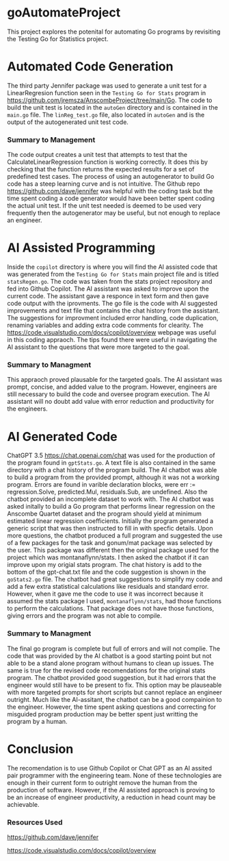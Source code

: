 # goAutomateProject
This project explores the potenital for automating Go programs by revisiting the Testing Go for Statistics project.

# Automated Code Generation
The third party Jennifer package was used to generate a unit test for a LinearRegresion function seen in the `Testing Go for Stats` program in https://github.com/jremsza/AnscombeProject/tree/main/Go. The code to build the unit test is located in the `autoGen` directory and is contained in the `main.go` file. The `linReg_test.go` file, also located in `autoGen` and is the output of the autogenerated unit test code.

### Summary to Management

The code output creates a unit test that attempts to test that the CalculateLinearRegression function is working correctly. It does this by checking that the function returns the expected results for a set of predefined test cases. The process of using an autogenerator to build Go code has a steep learning curve and is not intuitive. The Github repo https://github.com/dave/jennifer was helpful with the coding task but the time spent coding a code generator would have been better spent coding the actual unit test. If the unit test needed is deemed to be used very frequently then the autogenerator may be useful, but not enough to replace an engineer. 

# AI Assisted Programming

Inside the `copilot` directory is where you will find the AI assisted code that was generated from the `Testing Go for Stats` main project file and is titled `statsRegen.go`. The code was taken from the stats project repository and fed into Github Copilot. The AI assistant was asked to improve upon the current code. The assistant gave a responce in text form and then gave code output with the iprovments. The go file is the code with AI suggested improvements and text file that contains the chat history from the assistant. The suggestions for improvment included error handling, code duplication, renaming variables and adding extra code comments for clearity. The https://code.visualstudio.com/docs/copilot/overview webpage was useful in this coding appraoch. The tips found there were useful in navigating the AI assistant to the questions that were more targeted to the goal.

### Summary to Managment

This appraoch proved plausable for the targeted goals. The AI assistant was prompt, concise, and added value to the program. However, engineers are still necessary to build the code and oversee program execution. The AI assistant will no doubt add value with error reduction and productivity for the engineers.

# AI Generated Code

ChatGPT 3.5 https://chat.openai.com/chat was used for the production of the program found in `gptStats.go`. A text file is also contained in the same directory with a chat history of the program build. The AI chatbot was able to build a program from the provided prompt, although it was not a working program. Errors are found in varible declaration blocks, were err := regression.Solve, predicted.Mul, residuals.Sub, are undefined. Also the chatbot provided an incomplete dataset to work with. The AI chatbot was asked initally to build a Go program that performs linear regression on the Anscombe Quartet dataset and the program should yield at minimum estimated linear regression coefficients. Initially the program generated a generic script that was then instructed to fill in with specfic details. Upon more questions, the chatbot produced a full program and suggested the use of a few packages for the task and gonum/mat package was selected by the user. This package was different then the original package used for the project which was montanaflynn/stats. I then asked the chatbot if it can improve upon my origial stats program. The chat history is add to the bottom of the gpt-chat.txt file and the code suggestion is shown in the `goStats2.go` file. The chatbot had great suggestions to simplify my code and add a few extra statistical calculations like residuals and standard error. However, when it gave me the code to use it was incorrect because it assumed the stats package I used, `montanaflynn/stats`, had those functions to perform the calculations. That package does not have those functions, giving errors and the program was not able to compile.

### Summary to Managment

The final go program is complete but full of errors and will not complie. The code that was provided by the AI chatbot is a good starting point but not able to be a stand alone program without humans to clean up issues. The same is true for the revised code recomendations for the original stats program. The chatbot provided good suggestion, but it had errors that the engineer would still have to be present to fix. This option may be plauseable with more targeted prompts for short scripts but cannot replace an engineer outright. Much like the AI-assitant, the chatbot can be a good compainion to the engineer. However, the time spent asking questions and correcting for misguided program production may be better spent just writting the program by a human. 

# Conclusion

The recomendation is to use Github Copilot or Chat GPT as an AI assited pair programmer with the engineering team. None of these technologies are enough in their current form to outright remove the human from the production of software. However, if the AI assisted approach is proving to be an increase of engineer productivity, a reduction in head count may be achievable.

### Resources Used
https://github.com/dave/jennifer

https://code.visualstudio.com/docs/copilot/overview